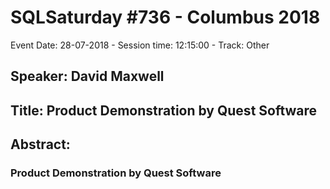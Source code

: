 # SQLSaturday #736 - Columbus 2018
Event Date: 28-07-2018 - Session time: 12:15:00 - Track: Other
## Speaker: David Maxwell
## Title: Product Demonstration by Quest Software
## Abstract:
### Product Demonstration by Quest Software

